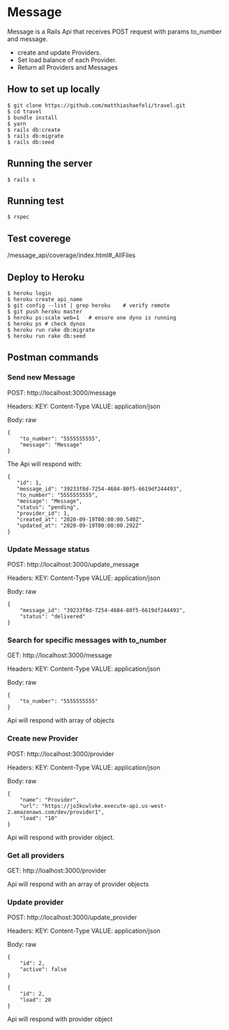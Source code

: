 # Message

Message is a Rails Api that receives POST request with params to_number and message.

- create and update Providers.
- Set load balance of each Provider.
- Return all Providers and Messages


## How to set up locally

```
$ git clone https://github.com/matthiashaefeli/travel.git
$ cd travel
$ bundle install
$ yarn
$ rails db:create
$ rails db:migrate
$ rails db:seed
```
 ## Running the server

 ```
 $ rails s
 ```
 
 ## Running test
 
 ```
 $ rspec
 ```
 
 ## Test coverege
 
 /message_api/coverage/index.html#_AllFiles

 ## Deploy to Heroku

```
$ heroku login
$ heroku create api_name
$ git config --list | grep heroku    # verify remote
$ git push heroku master
$ heroku ps:scale web=1   # ensure one dyno is running
$ heroku ps # check dynos
$ heroku run rake db:migrate
$ heroku run rake db:seed
```

## Postman commands

### Send new Message

POST: http://localhost:3000/message

Headers: KEY: Content-Type VALUE: application/json

Body: raw

```
{
    "to_number": "5555555555",
    "message": "Message"
}
```
 The Api will respond with:

 ```
 {
    "id": 1,
    "message_id": "39233f8d-7254-4684-80f5-6619df244493",
    "to_number": "5555555555",
    "message": "Message",
    "status": "pending",
    "provider_id": 1,
    "created_at": "2020-09-19T00:00:00.540Z",
    "updated_at": "2020-09-19T00:00:00.292Z"
}
```

### Update Message status

POST: http://localhost:3000/update_message

Headers: KEY: Content-Type VALUE: application/json

Body: raw

```
{
    "message_id": "39233f8d-7254-4684-80f5-6619df244493",
    "status": "delivered"
}
```

### Search for specific messages with to_number

GET: http://localhost:3000/message

Headers: KEY: Content-Type VALUE: application/json

Body: raw

```
{
    "to_number": "5555555555"
}
```

Api will respond with array of objects


### Create new Provider

POST: http://localhost:3000/provider

Headers: KEY: Content-Type VALUE: application/json

Body: raw

```
{
    "name": "Provider",
    "url": "https://jo3kcwlvke.execute-api.us-west-2.amazonaws.com/dev/provider1",
    "load": "10"
}
```

Api will respond with provider object.

### Get all providers

GET: http://loalhost:3000/provider

Api will respond with an array of provider objects

### Update provider

POST: http://localhost:3000/update_provider

Headers: KEY: Content-Type VALUE: application/json

Body: raw

```
{
    "id": 2,
    "active": false
}
```

```
{
    "id": 2,
    "load": 20
}
```

Api will respond with provider object

